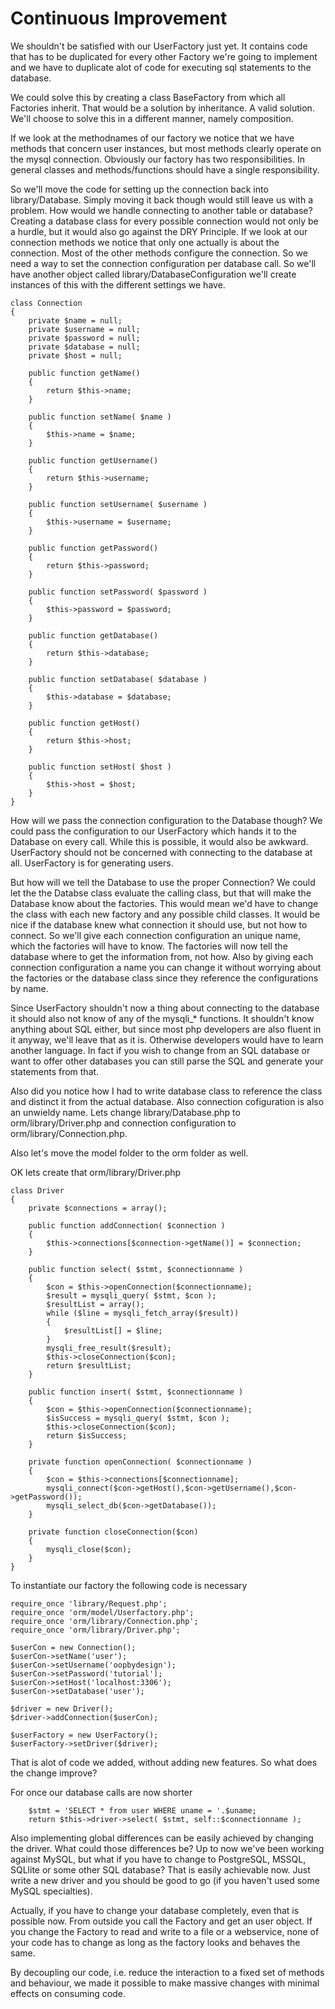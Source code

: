 Continuous Improvement
=======================

We shouldn't be satisfied with our UserFactory just yet. It contains code
that has to be duplicated for every other Factory we're going to implement
and we have to duplicate alot of code for executing sql statements to
the database.

We could solve this by creating a class BaseFactory from which all Factories inherit. That would be a solution by inheritance. A valid solution. We'll choose to solve this in a different manner, namely composition.

If we look at the methodnames of our factory we notice that we have methods
that concern user instances, but most methods clearly operate on the mysql 
connection. Obviously our factory has two responsibilities. In general classes
and methods/functions should have a single responsibility.

So we'll move the code for setting up the connection back into library/Database.
Simply moving it back though would still leave us with a problem. How would we
handle connecting to another table or database? Creating a database class for
every possible connection would not only be a hurdle, but it would also 
go against the DRY Principle. If we look at our connection methods we notice
that only one actually is about the connection. Most of the other methods
configure the connection. So we need a way to set the connection configuration 
per database call. So we'll have another object called 
library/DatabaseConfiguration we'll create instances of this with the different
settings we have. 

	class Connection
	{
		private $name = null;
		private $username = null;
		private $password = null;
		private $database = null;
		private $host = null;

		public function getName()
		{
			return $this->name;
		}

		public function setName( $name )
		{
			$this->name = $name;
		}

		public function getUsername()
		{
			return $this->username;
		}

		public function setUsername( $username )
		{
			$this->username = $username;
		}

		public function getPassword()
		{
			return $this->password;
		}

		public function setPassword( $password )
		{
			$this->password = $password;
		}

		public function getDatabase()
		{
			return $this->database;
		}

		public function setDatabase( $database )
		{
			$this->database = $database;
		}

		public function getHost()
		{
			return $this->host;
		}

		public function setHost( $host )
		{
			$this->host = $host;
		}
	}


How will we pass the connection configuration to the Database though?
We could pass the configuration to our UserFactory which hands it to the Database
on every call. While this is possible, it would also be awkward. UserFactory
should not be concerned with connecting to the database at all. UserFactory is
for generating users.

But how will we tell the Database to use the proper Connection? 
We could let the the Databse class evaluate the calling class, but that will
make the Database know about the factories. This would mean we'd have to 
change the class with each new factory and any possible child classes.
It would be nice if the database knew what connection it should use, but not how
to connect. So we'll give each connection configuration an unique name, which 
the factories will have to know. The factories will now tell the database 
where to get the information from, not how. Also by giving each connection
configuration a name you can change it without worrying about the factories 
or the database class since they reference the configurations by name.

Since UserFactory shouldn't now a thing about connecting to the database it 
should also not know of any of the
mysqli_* functions. It shouldn't know anything about SQL either, but since most
php developers are also fluent in it anyway, we'll leave that as it is. Otherwise
developers would have to learn another language. In fact if you wish to change
from an SQL database or want to offer other databases you can still parse
the SQL and generate your statements from that.
 
Also did you notice how I had to write database class to reference the class
and distinct it from the actual database. Also connection cofiguration is also 
an unwieldy name. Lets change library/Database.php to orm/library/Driver.php 
and connection configuration to orm/library/Connection.php.
 
Also let's move the model folder to the orm folder as well.
 
OK lets create that orm/library/Driver.php


	class Driver
	{
		private $connections = array();

		public function addConnection( $connection )
		{
			$this->connections[$connection->getName()] = $connection;
		}

		public function select( $stmt, $connectionname )
		{
			$con = $this->openConnection($connectionname);
			$result = mysqli_query( $stmt, $con );
			$resultList = array();
			while ($line = mysqli_fetch_array($result))
			{
				$resultList[] = $line;
			}
			mysqli_free_result($result);
			$this->closeConnection($con);
			return $resultList;
		}

		public function insert( $stmt, $connectionname )
		{
			$con = $this->openConnection($connectionname);
			$isSuccess = mysqli_query( $stmt, $con );
			$this->closeConnection($con);
			return $isSuccess;
		}

		private function openConnection( $connectionname )
		{
			$con = $this->connections[$connectionname];
			mysqli_connect($con->getHost(),$con->getUsername(),$con->getPassword());
			mysqli_select_db($con->getDatabase());
		}

		private function closeConnection($con)
		{
			mysqli_close($con);
		}
	}

To instantiate our factory the following code is necessary

	require_once 'library/Request.php';
	require_once 'orm/model/Userfactory.php';
	require_once 'orm/library/Connection.php';
	require_once 'orm/library/Driver.php';

	$userCon = new Connection();
	$userCon->setName('user');
	$userCon->setUsername('oopbydesign');
	$userCon->setPassword('tutorial');
	$userCon->setHost('localhost:3306');
	$userCon->setDatabase('user');

	$driver = new Driver();
	$driver->addConnection($userCon);

	$userFactory = new UserFactory();
	$userFactory->setDriver($driver);

That is alot of code we added, without adding new features. So what does the change improve?

For once our database calls are now shorter

        $stmt = 'SELECT * from user WHERE uname = '.$uname;
        return $this->driver->select( $stmt, self::$connectionname );
        
Also implementing global differences can be easily achieved by changing the driver. What could those differences be? Up to now we've been working against MySQL, but what if you have to change to PostgreSQL, MSSQL, SQLlite or some other SQL database? That is easily achievable now. Just write a new driver and you should be good to go (if you haven't used some MySQL specialties).

Actually, if you have to change your database completely, even that is possible now. From outside you call the Factory and get an user object. If you change the Factory to read and write to a file or a webservice, none of your code has to change as long as the factory looks and behaves the same.

By decoupling our code, i.e. reduce the interaction to a fixed set of methods and behaviour, we made it possible to make massive changes with minimal effects on consuming code.